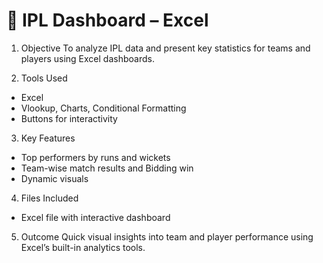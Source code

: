 # 🧮 IPL Dashboard – Excel

1. Objective
To analyze IPL data and present key statistics for teams and players using Excel dashboards.

2. Tools Used
- Excel
- Vlookup, Charts, Conditional Formatting
- Buttons for interactivity

3.  Key Features
- Top performers by runs and wickets
- Team-wise match results and Bidding win
- Dynamic visuals 

4. Files Included
- Excel file with interactive dashboard


5. Outcome
Quick visual insights into team and player performance using Excel’s built-in analytics tools.

